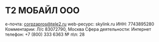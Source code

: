 # Т2 МОБАЙЛ ООО

e-почта: corpzapros@tele2.ru
web-ресурс: skylink.ru
ИНН: 7743895280
Комментарии: Л/c 83072790, Москва
Сфера деятельности: Интернет
телефон: +7 (800) 333 6363
№ п\п: 28